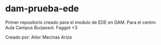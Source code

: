 # dam-prueba-ede
Primer repositorio creado para el modulo de EDE en DAM. Para el centro Aula Campus Burjassot.
Faggot <3

Creado por: Aitor Mecinas Ariza